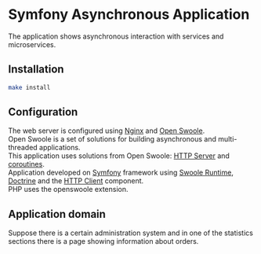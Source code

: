 # Symfony Asynchronous Application
The application shows asynchronous interaction with services and microservices.

## Installation
```bash
make install
```

## Configuration
The web server is configured using [Nginx](https://nginx.org) and [Open Swoole](https://openswoole.com).  
Open Swoole is a set of solutions for building asynchronous and multi-threaded applications.  
This application uses solutions from Open Swoole: [HTTP Server](https://openswoole.com/docs/modules/swoole-http-server-doc) and [coroutines](https://openswoole.com/docs/modules/swoole-coroutine).  
Application developed on [Symfony](https://symfony.com) framework using [Swoole Runtime](https://github.com/php-runtime/swoole),  [Doctrine](https://www.doctrine-project.org) and the [HTTP Client](https://github.com/symfony/http-client) component.  
PHP uses the openswoole extension.

## Application domain
Suppose there is a certain administration system and in one of the statistics sections there is a page showing information about orders.
